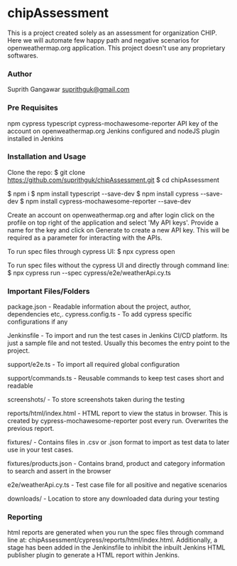 # chipAssessment
This is a project created solely as an assessment for organization CHIP. Here we will automate few happy path and negative scenarios for openweathermap.org application. This project doesn't use any proprietary softwares.

### Author
Suprith Gangawar <suprithguk@gmail.com>

### Pre Requisites
npm
cypress
typescript
cypress-mochawesome-reporter
API key of the account on openweathermap.org
Jenkins configured and nodeJS plugin installed in Jenkins

### Installation and Usage
Clone the repo: 
$ git clone https://github.com/suprithguk/chipAssessment.git
$ cd chipAssessment

$ npm i
$ npm install typescript --save-dev
$ npm install cypress --save-dev
$ npm install cypress-mochawesome-reporter --save-dev

Create an account on openweathermap.org and after login click on the profile on top right of the application and select 'My API keys'. Provide a name for the key and click on Generate to create a new API key. This will be required as a parameter for interacting with the APIs.

To run spec files through cypress UI:
$ npx cypress open

To run spec files without the cypress UI and directly through command line:
$ npx cypress run --spec cypress/e2e/weatherApi.cy.ts

### Important Files/Folders
package.json - Readable information about the project, author, dependencies etc,.
cypress.config.ts - To add cypress specific configurations if any

Jenkinsfile - To import and run the test cases in Jenkins CI/CD platform. Its just a sample file and not tested. Usually this becomes the entry point to the project.

support/e2e.ts - To import all required global configuration

support/commands.ts - Reusable commands to keep test cases short and readable

screenshots/ - To store screenshots taken during the testing

reports/html/index.html - HTML report to view the status in browser. This is created by cypress-mochawesome-reporter post every run. Overwrites the previous report.

fixtures/ - Contains files in .csv or .json format to import as test data to later use in your test cases.

fixtures/products.json - Contains brand, product and category information to search and assert in the browser

e2e/weatherApi.cy.ts - Test case file for all positive and negative scenarios

downloads/ - Location to store any downloaded data during your testing

### Reporting
html reports are generated when you run the spec files through command line at:
chipAssessment/cypress/reports/html/index.html. Additionally, a stage has been added in the Jenkinsfile to inhibit the inbuilt Jenkins HTML publisher plugin to generate a HTML report within Jenkins.